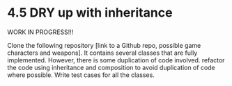 # 4.5 DRY up with inheritance


WORK IN PROGRESS!!!

Clone the following repository [link to a Github repo, possible game characters and weapons]. It contains several classes that are fully implemented. However, there is some duplication of code involved. refactor the code using inheritance and composition to avoid duplication of code where possible. Write test cases for all the classes.